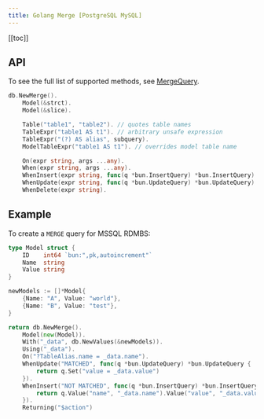 ```yaml
---
title: Golang Merge [PostgreSQL MySQL]
---
```


<CoverImage title="Golang Merge PostgreSQL MySQL" />

[[toc]]

## API

To see the full list of supported methods, see
[MergeQuery](https://pkg.go.dev/github.com/uptrace/bun#MergeQuery).

```go
db.NewMerge().
	Model(&strct).
	Model(&slice).

	Table("table1", "table2"). // quotes table names
	TableExpr("table1 AS t1"). // arbitrary unsafe expression
	TableExpr("(?) AS alias", subquery).
	ModelTableExpr("table1 AS t1"). // overrides model table name

    On(expr string, args ...any).
    When(expr string, args ...any).
    WhenInsert(expr string, func(q *bun.InsertQuery) *bun.InsertQuery).
    WhenUpdate(expr string, func(q *bun.UpdateQuery) *bun.UpdateQuery).
    WhenDelete(expr string).
```

## Example

To create a `MERGE` query for MSSQL RDMBS:

```go
type Model struct {
	ID    int64 `bun:",pk,autoincrement"`
	Name  string
	Value string
}

newModels := []*Model{
	{Name: "A", Value: "world"},
	{Name: "B", Value: "test"},
}

return db.NewMerge().
	Model(new(Model)).
	With("_data", db.NewValues(&newModels)).
	Using("_data").
	On("?TableAlias.name = _data.name").
	WhenUpdate("MATCHED", func(q *bun.UpdateQuery) *bun.UpdateQuery {
		return q.Set("value = _data.value")
	}).
	WhenInsert("NOT MATCHED", func(q *bun.InsertQuery) *bun.InsertQuery {
		return q.Value("name", "_data.name").Value("value", "_data.value")
	}).
	Returning("$action")
```
